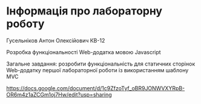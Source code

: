 # Інформація про лабораторну роботу

Гусельніков Антон Олексійович
КВ-12

Розробка функціональності Web-додатка мовою Javascript

Загальне завдання: розробити функціональність для статичних сторінок Web-додатку першої лабораторної роботи із використанням шаблону MVC

https://docs.google.com/document/d/1c9ZfzoTyf_oBR9JONWVXYRpB-OR6m4z1aZCGm1oj7Hw/edit?usp=sharing

